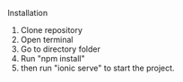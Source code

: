 Installation
1. Clone repository
2. Open terminal
3. Go to directory folder
4. Run "npm install"
5. then run "ionic serve" to start the project.
   
